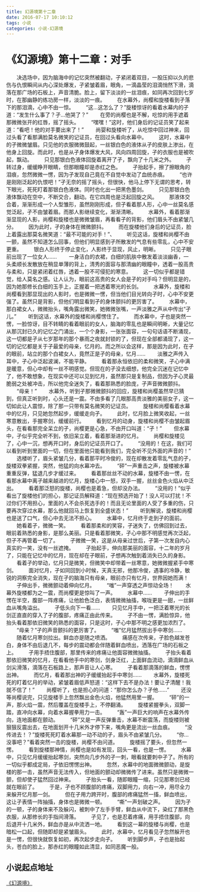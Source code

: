 ```yaml
---
title: 幻源境第十二章
date: 2016-07-17 10:10:12
tags: 小说
categories: 小说-幻源境
---
```

《幻源境》第十二章：对手
===
<!-- more -->
　　决选场中，因为脑海中的记忆突然被翻动，孑紧闭着双目，一股压抑以久的悲伤与仇恨瞬间从内心深处爆发，孑紧皱着眉，眼角，一滴晶莹的泪滴悄然下滑，滴落在那广场的石板上，声音清脆。脸上，留下淡淡的一丝泪痕，如同再次回到七岁时，在那幽静的练功房一样，淡淡的一痕。
　　在水幕外，尚樱和旋楼看到孑落下的那泪滴，心中不由一惊。
　　“这…这怎么了？”旋楼惊讶的看着水幕内的孑道：“发生什么事了？孑…他哭了？”
　　在旁的尚樱也是不解，吃惊的用手遮着那微微张开的红唇，摇了摇头。
　　“嘿嘿！”这时，他们身后的记证员笑了起来道：“看吧！他的对手要出来了！”
　　尚婴和旋楼听了，从吃惊中回过神来，回过头看了看那满脸莫名微笑的记证员，在回过头看向水幕中。
　　这时，水幕中的孑微微皱眉。只见他的衣服微微鼓起，一丝银白色的液体从孑的皮肤上渗出，在他身上回旋。而此时，也是从孑身体爆发大风，风向四周回旋，孑的衣服也是被吹起，飘动。
　　只见那银白色液体回旋着离开了孑，飘向了十几米之外。
　　孑转过身，缓缓睁开眼睛，但那眼瞳却是赤红之色。
　　孑抬起手，擦了擦眼角的泪痕，忽然微微一愣，因为孑发现自己竟在不自觉中发动了血统赤痕。
　　“也许是刚刚泛起的仇恨吧！”孑无奈的摇了摇头，但很快，他马上停下无谓的思考，转下眼光，死死盯着那银白色液体。同时也化出一把黑色墨剑。
　　只见那银白色液体飘动在空中，不断交合，翻动。在它四周也是泛起回旋之风。
　　那液体交合着，渐渐形成一个人型雏形，虽然刚刚形成，但孑看着那人形，心中一丝莫名感觉泛起，孑不由皱着眉。而那人影继续变化，渐渐清晰。
　　水幕外，看着那渐渐显现的人影，尚樱和旋楼也是微微皱眉，再看看孑的背影，他们眉头不由紧皱几分。
　　因为此时，孑的身体在微微颤抖。
　　而在旋楼他们身后的记证员，脸上着露出那莫名微笑道：“最不可能的对手！”、
　　听见这话，旋楼和尚樱不由一颤，虽然不知道怎么回事，但他们明显感到孑所散发的气息有些零乱，心中不安更重。
　　银白人形终于停止变化，人影终于显现，风止，明晰。
　　只见孑眼前出现了一位女人……
　　一身洁白的衣裙，白细的肌肤中散发着淡淡幽香，一头柔顺长发散放在稍显单薄的背上，清秀的面容与那清幽的眼瞳中，透着一股高贵与柔和，只是紧闭着红唇，透着一股不可侵犯的寒意。
　　这一切似乎都是错觉，给人莫名之感。让人认为，眼前这高贵的女人会是孑的对手吗？但明显是的，因为她那修长白细的玉手上，正握着一把透着寒光的长剑。
　　水幕外，旋楼和尚樱看到那显现出的人影时，也是微微一愣，但当他们目光转向孑时，心中不安更强了。虽然只是背影，但他们明显看到孑的身体颤抖的更厉害了。
　　水幕中，那白裙女人，微微抬头，嘴角露出微笑，她微微张嘴，一声淡雅之声从中传出“孑儿。”
　　听到这话，水幕外的旋楼和尚樱愣住了。
　　而水幕中，孑也是突然一愣，一脸惊讶，目不转睛的看着眼前的女人，脑海的零乱也是瞬间明晰，大量记忆从那沉封已久的记忆之门涌出，一个个身影，一张张面容，一句句话语不断涌现，这一切都是孑从七岁那年的那个暴雨之夜就封锁的了，但现在全部都涌现了，这一切的记忆都是关于孑最爱的母亲，忆月的。而之所以会这样，那是因为此时，在孑的眼前，站立的那个白裙女人，竟然正是孑的母亲，忆月……
　　淡雅之声传入耳中，孑心中泛起波澜，不能平静。
　　看着那永恒依旧的柔和微笑，孑心中满是暖意，但心中却有一丝不明感觉。但现在的孑没去细想，他完全沉迷在记忆中了，他不敢想象，在现实中还可以见到忆月，虽然那只是复制品，但因为孑心灵最脆弱之处被冲击，所以他完全迷失了，看着那熟悉的脸庞，孑声音微微颤抖。
　　“母亲！”
　　水幕外，听到孑那微微颤抖的回应，旋楼和尚樱虽然早已猜到，但真正听到时，心头还是一震。不由多看了几眼那高贵淡雅的美丽女子，这一切如此让人震惊，除了那一只带有莫名微笑的记证员。
　　旋楼和尚樱看着水幕中的忆月，只见她忽然起步，缓缓走向孑。
　　此时，忆月脸上微笑收起，一丝寒意散出，手握寒剑，缓缓前行。
　　看到忆月的动身，旋楼和尚樱不由皱起眉头，在看看那完全呆立的孑，尚樱更是心急，不由开口叫道：“孑！”
　　但水幕中，孑似乎完全听不到，依旧呆立着，看着那渐进的忆月。
　　尚樱和旋楼见了，心中一沉，想再开口时，身后的记证员开口了。
　　“没用的！在这，我们可以看到听到里面的一切，但在里面他只能看到我们，完全听不见外面的声音的！”
　　选楼听了，眉头紧皱几分，看着那平时冷俊的，现在却散发着零乱气息的孑，旋楼双拳紧握，突然，他猛的向水幕冲去。
　　“砰”一声重击之声，旋楼被水幕重重反弹，猛退几步才缓过来。
　　看着那丝丝不动的水幕，旋楼不由一愣，在看那水幕中离孑越来越进的忆月，旋楼心中一怒，双手一握，丝丝金色火焰从中泛出。
　　看着那泛怒的旋楼，尚樱也是着急，但却没办法。
　　“没用的！”似乎看出了旋楼他们的担心，那记证员解释道：“现在预选开始了！没人可以打扰！不过你们不用担心，里面的人不会杀死选手的！而且无论里面的人受了多重的伤，只要再次穿过水幕，那么他就回马上恢复到全盛状态！”
　　听到解说，旋楼和尚樱也是送了口气，但心中去无法不担心。
　　水幕中，忆月终于走到孑的面前。
　　她看着孑，微微一笑。
　　看着那柔和的笑容，孑迷失了，仿佛回到过去，眼前着熟悉的身影，是那么美丽。只是看着那微笑，孑心中那不明感觉再次泛起，但孑不再管着一切了。
　　孑微微一笑，这是从母亲过世后，孑第一次发自内心真实的一笑，没有一丝遮掩。
　　孑抬起手，伸向那美丽的面容，十二年的岁月了，只能在记忆中的忆月，现在却在孑眼前，孑想再次触到着消失已久的身影。
　　看着孑的举动，忆月只是微笑，但微笑中却带着一丝寒意，她微微握紧手中寒剑。
　　面对忆月，孑如同回到小时候，天真无邪，他那冷俊，遇事的冷静，敏锐的洞察完全消失，现在孑的脑海只有母亲，眼前亦只有忆月，世界因她而满！
　　孑伸出手，微微颤动着伸向忆月。
　　“嗤”一声穿透之声惊动全场！
　　水幕外旋楼都为之一震，而尚樱更是惊叫了一声。
　　水幕中……
　　孑伸出的手愣在半空，腹部一阵疼痛，让他脸色泛白，表情微微抽搐，喉咙更是一甜，一丝鲜血从嘴角溢出。
　　孑低头向下一看……
　　只见忆月手中，一把泛着寒光的长剑正直直的穿入了孑的腹部，疼痛正由此传来。
　　孑不由一愣，满脸惊异，他抬头看着那依旧微笑的熟悉的面容，只是这时，孑心中那不明之感更加浓烈了。
　　“母亲？”孑的声音颤抖的更厉害了。
　　“嗤”忆月猛然拔出手中寒剑……
　　随着忆月寒剑拉出。鲜血亦是随之喷洒。
　　痛感在次传来，孑脸色越发苍白，身体不由后退几不，每步的震动都会伴随着鲜血喷出，洒落在广场的石板之上。
　　孑用手捂住腹部，那里传来的疼痛让他面容微微抽搐。
　　孑抬头看着那依旧微笑的忆月，在看看他手中的寒剑，剑身泛红，上面鲜血流动，滴滴鲜血从剑尖滑落，滴落在石板路上，那声音让人心寒。
　　孑看着那滴落的鲜血，愣愣出神。
　　而忆月，看着那出神的孑缓缓抬起手中寒剑……
　　水幕外，旋楼死死的盯着忆月的举动，紧皱着眉低声怒道：“这样下去不是办法！要让孑清醒！我就不信了！”
　　尚樱听了，也是担心的问道：“那你怎么办？孑他……”
　　还没等尚樱说完，只见旋楼手上忽然飘出金色火焰，他猛然用里一握。
　　“砰”的一声，那火焰一震，然后覆盖在旋楼手上，不停翻涌。
　　旋楼紧握拳头，双脚一踏，直冲向水幕，向着水幕握拳用力一击。
　　“轰”一声巨大的响声在水幕外传向，连地面都在颤动。
　　“砰”又是一声反弹重击，水幕不断震荡，而旋楼则被狠狠反震出去，在地面划开十几米外才停下来，嘴角更是流出一丝血痕。
　　“没传进去！？”旋楼死死盯着水幕那一动不动的孑，眉头不由紧皱几分。
　　“你…没事吧？”看着突然一击的旋楼，尚樱不由问道。
　　旋楼摇了要头，但忽然一愣。
　　看到旋楼那神情，尚樱也是如有发现，回头一看，也是一愣。
　　水幕中，只见忆月缓缓抬起寒剑，突然向几步外的孑一刺，眼看就要刺中孑了。所有的一切似乎都成定局，孑依旧愣愣出神。
　　忽然，水幕中的地面微微颤动，是旋楼的那一击，虽然声音无法传入，但地面的颤动却微微传了进来。虽然只是微微一颤，但却使孑猛然回过神来。
　　孑抬头一看，随即眼瞳一缩，只见那寒剑已经就在眼前了。
　　于是，孑也不顾腹部的疼痛，双脚用力，向右一冲，用尽全力来躲开忆月那一剑。
　　但在孑用力跨开时，腹部的疼痛猛然一搐，鲜血喷出，这让孑表情一阵抽搐，身体也是微微一顿。
　　“嘶“一声划破之声。
　　因为孑的一顿，孑的身体来不及躲闪，被刺中了左手手臂，鲜血从中流下，染红了那黑色衣服，从那修长的手指间滑落。
　　孑见了，也是忍着疼痛，用手捂住腹部，向后退开十几米外，鲜血亦是从中流洒一地。
　　看到这一幕的旋楼与尚樱，也是暗松一口起，但随即却是紧皱眉头。
　　此时，水幕中，忆月看见孑忽然躲开也是一愣，但很快就恢复如初，再次起步走向孑。
　　听到脚步声，孑也是抬起头，苍白的脸上，那赤红的眼瞳如此清显，如同恶魔一般。

小说起点地址
---
[《幻源境》](http://www.qidian.com/Book/3538055.aspx)